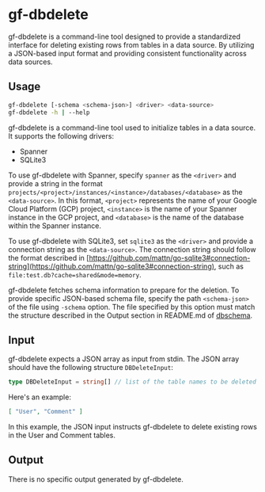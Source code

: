 # gf-dbdelete

gf-dbdelete is a command-line tool designed to provide a standardized interface for deleting existing rows from tables in a data source. By utilizing a JSON-based input format and providing consistent functionality across data sources.

## Usage

```sh
gf-dbdelete [-schema <schema-json>] <driver> <data-source>
gf-dbdelete -h | --help
```

gf-dbdelete is a command-line tool used to initialize tables in a data source. It supports the following drivers:

- Spanner
- SQLite3

To use gf-dbdelete with Spanner, specify `spanner` as the `<driver>` and provide a string in the format `projects/<project>/instances/<instance>/databases/<database>` as the `<data-source>`. In this format, `<project>` represents the name of your Google Cloud Platform (GCP) project, `<instance>` is the name of your Spanner instance in the GCP project, and `<database>` is the name of the database within the Spanner instance.

To use gf-dbdelete with SQLite3, set `sqlite3` as the `<driver>` and provide a connection string as the `<data-source>`.
The connection string should follow the format described in [https://github.com/mattn/go-sqlite3#connection-string](https://github.com/mattn/go-sqlite3#connection-string), such as `file:test.db?cache=shared&mode=memory`.

gf-dbdelete fetches schema information to prepare for the deletion. To provide specific JSON-based schema file, specify the path `<schema-json>` of the file using `-schema` option. The file specified by this option must match the structure described in the Output section in README.md of [dbschema](../dbschema/README.md).

## Input

gf-dbdelete expects a JSON array as input from stdin. The JSON array should have the following structure `DBDeleteInput`:

```ts
type DBDeleteInput = string[] // list of the table names to be deleted
```

Here's an example:
```json
[ "User", "Comment" ]
```

In this example, the JSON input instructs gf-dbdelete to delete existing rows in the User and Comment tables.

## Output

There is no specific output generated by gf-dbdelete.